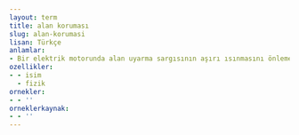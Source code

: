 ```yaml
---
layout: term
title: alan koruması
slug: alan-korumasi
lisan: Türkçe
anlamlar:
- Bir elektrik motorunda alan uyarma sargısının aşırı ısınmasını önlemek amacıyla alan uyarmasını azaltma veya kesme işi
ozellikler:
- - isim
  - fizik
ornekler:
- - ''
orneklerkaynak:
- - ''
---
```

